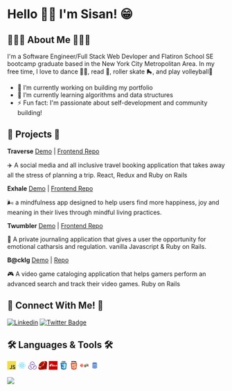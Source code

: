 # Hello 👋🏾 I'm Sisan! 😁
## 💆🏾‍♀️ About Me 💆🏾‍♀️ 

I'm a Software Engineer/Full Stack Web Devloper and Flatiron School SE bootcamp graduate based in the New York City Metropolitan Area. In my free time, I love to dance 💃🏾, read 📖, roller skate 🛼, and play volleyball🏐

- 🔭 I’m currently working on building my portfolio
- 🌱 I’m currently learning algorithms and data structures
- ⚡ Fun fact: I'm passionate about self-development and community building!

## 🎨 Projects 🎨
**Traverse** [Demo](https://www.youtube.com/watch?v=Q6ZtHRiRXZ8&t=1s&ab_channel=SisanwunmiAgbeyegbe) | [Frontend Repo](https://github.com/sagbeyeg/traverse-frontend)

:airplane: A social media and all inclusive travel booking application that takes away all the stress of planning a trip. React, Redux and Ruby on Rails

**Exhale** [Demo](https://www.youtube.com/watch?v=sE8u7I8Bjrc&ab_channel=SisanwunmiAgbeyegbe) | [Frontend Repo](https://github.com/sagbeyeg/exhale-frontend)

🌬 a mindfulness app designed to help users find more happiness, joy and meaning in their lives through mindful living practices. 

**Twumbler** [Demo](https://www.youtube.com/watch?v=gLUdybWL2d4&t=2s&ab_channel=SisanwunmiAgbeyegbe) | [Frontend Repo](https://github.com/sagbeyeg/Twumbler-frontend)

📔 A private journaling application that gives a user the opportunity for emotional catharsis and regulation. vanilla Javascript & Ruby on Rails.

**B@cklg** [Demo](https://www.youtube.com/watch?v=PlC8rifXbBU&t=2s&ab_channel=SisanwunmiAgbeyegbe) | [Repo](https://github.com/sagbeyeg/BackLg-mod2project)

🎮 A video game cataloging application that helps gamers perform an advanced search and track their video games. Ruby on Rails

## 🤝 Connect With Me! 🤝 
[![Linkedin](https://img.shields.io/badge/-LinkedIn-blue?style=flat-square&logo=Linkedin&logoColor=white&link=https://www.linkedin.com/in/sisanwunmi-agbeyegbe/)](https://www.linkedin.com/in/sisanwunmi-agbeyegbe/)  [![Twitter Badge](https://img.shields.io/badge/-Twitter-1ca0f1?style=flat-square&labelColor=1ca0f1&logo=twitter&logoColor=white&link=https://twitter.com/sagbeyeg)](https://twitter.com/sagbeyeg)

## 🛠 Languages & Tools 🛠

<code><img height="20" src="https://raw.githubusercontent.com/github/explore/80688e429a7d4ef2fca1e82350fe8e3517d3494d/topics/javascript/javascript.png"></code>
<code><img height="20" src="https://raw.githubusercontent.com/github/explore/80688e429a7d4ef2fca1e82350fe8e3517d3494d/topics/react/react.png"></code>
<code><img height="20" src="https://raw.githubusercontent.com/github/explore/80688e429a7d4ef2fca1e82350fe8e3517d3494d/topics/redux/redux.png"></code>
<code><img height="20" src="https://raw.githubusercontent.com/github/explore/80688e429a7d4ef2fca1e82350fe8e3517d3494d/topics/ruby/ruby.png"></code>
<code><img height="20" src="https://raw.githubusercontent.com/github/explore/80688e429a7d4ef2fca1e82350fe8e3517d3494d/topics/rails/rails.png"></code>
<code><img height="20" src="https://raw.githubusercontent.com/github/explore/80688e429a7d4ef2fca1e82350fe8e3517d3494d/topics/css/css.png"></code>
<code><img height="20" src="https://raw.githubusercontent.com/github/explore/80688e429a7d4ef2fca1e82350fe8e3517d3494d/topics/html/html.png"></code>
<code><img height="20" src="https://raw.githubusercontent.com/github/explore/80688e429a7d4ef2fca1e82350fe8e3517d3494d/topics/git/git.png"></code>
<code><img height="20" src="https://raw.githubusercontent.com/github/explore/80688e429a7d4ef2fca1e82350fe8e3517d3494d/topics/sql/sql.png"></code>

<img height="180em" src="https://github-readme-stats.vercel.app/api?username=sagbeyeg&show_icons=true&hide_border=true&&count_private=true&include_all_commits=true" />

<!--
**sagbeyeg/sagbeyeg** is a ✨ _special_ ✨ repository because its `README.md` (this file) appears on your GitHub profile.

Here are some ideas to get you started:



- 👯 I’m looking to collaborate on ...
- 🤔 I’m looking for help with ...
- 💬 Ask me about ...
- 📫 How to reach me: ...
- 😄 Pronouns: ...

-->
